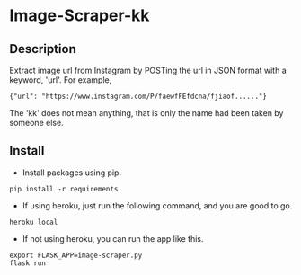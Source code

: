 # Image-Scraper-kk

## Description
Extract image url from Instagram by POSTing the url in JSON format with a keyword, 'url'.
For example,
```
{"url": "https://www.instagram.com/P/faewfFEfdcna/fjiaof......"}
```
The 'kk' does not mean anything, that is only the name had been taken by someone else.

## Install

* Install packages using pip.

```
pip install -r requirements
```

* If using heroku, just run the following command, and you are good to go.
```
heroku local
```

* If not using heroku, you can run the app like this.
```
export FLASK_APP=image-scraper.py
flask run
```

